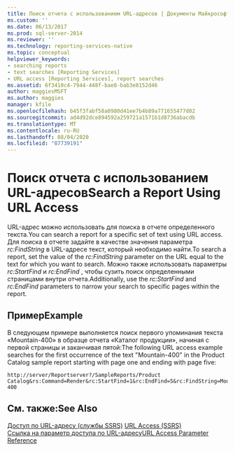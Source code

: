```yaml
---
title: Поиск отчета с использованием URL-адресов | Документы Майкрософт
ms.custom: ''
ms.date: 06/13/2017
ms.prod: sql-server-2014
ms.reviewer: ''
ms.technology: reporting-services-native
ms.topic: conceptual
helpviewer_keywords:
- searching reports
- text searches [Reporting Services]
- URL access [Reporting Services], report searches
ms.assetid: 6f3410c4-7944-448f-bae8-bab3e8152d46
author: maggiesMSFT
ms.author: maggies
manager: kfile
ms.openlocfilehash: b45f3fabf58a0980d41ee7b4b89a771655477d02
ms.sourcegitcommit: ad4d92dce894592a259721a1571b1d8736abacdb
ms.translationtype: MT
ms.contentlocale: ru-RU
ms.lasthandoff: 08/04/2020
ms.locfileid: "87739191"
---
```

# <a name="search-a-report-using-url-access"></a><span data-ttu-id="0295d-102">Поиск отчета с использованием URL-адресов</span><span class="sxs-lookup"><span data-stu-id="0295d-102">Search a Report Using URL Access</span></span>
  <span data-ttu-id="0295d-103">URL-адрес можно использовать для поиска в отчете определенного текста.</span><span class="sxs-lookup"><span data-stu-id="0295d-103">You can search a report for a specific set of text using URL access.</span></span> <span data-ttu-id="0295d-104">Для поиска в отчете задайте в качестве значения параметра *rc:FindString* в URL-адресе текст, который необходимо найти.</span><span class="sxs-lookup"><span data-stu-id="0295d-104">To search a report, set the value of the *rc:FindString* parameter on the URL equal to the text for which you want to search.</span></span> <span data-ttu-id="0295d-105">Можно также использовать параметры *rc:StartFind* и *rc:EndFind* , чтобы сузить поиск определенными страницами внутри отчета.</span><span class="sxs-lookup"><span data-stu-id="0295d-105">Additionally, use the *rc:StartFind* and *rc:EndFind* parameters to narrow your search to specific pages within the report.</span></span>  
  
## <a name="example"></a><span data-ttu-id="0295d-106">Пример</span><span class="sxs-lookup"><span data-stu-id="0295d-106">Example</span></span>  
 <span data-ttu-id="0295d-107">В следующем примере выполняется поиск первого упоминания текста «Mountain-400» в образце отчета «Каталог продукции», начиная с первой страницы и заканчивая пятой:</span><span class="sxs-lookup"><span data-stu-id="0295d-107">The following URL access example searches for the first occurrence of the text "Mountain-400" in the Product Catalog sample report starting with page one and ending with page five:</span></span>  
  
```  
http://server/Reportserver?/SampleReports/Product Catalog&rs:Command=Render&rc:StartFind=1&rc:EndFind=5&rc:FindString=Mountain-400  
```  
  
## <a name="see-also"></a><span data-ttu-id="0295d-108">См. также:</span><span class="sxs-lookup"><span data-stu-id="0295d-108">See Also</span></span>  
 <span data-ttu-id="0295d-109">[Доступ по URL-адресу (службы SSRS)](url-access-ssrs.md) </span><span class="sxs-lookup"><span data-stu-id="0295d-109">[URL Access &#40;SSRS&#41;](url-access-ssrs.md) </span></span>  
 [<span data-ttu-id="0295d-110">Ссылка на параметр доступа по URL-адресу</span><span class="sxs-lookup"><span data-stu-id="0295d-110">URL Access Parameter Reference</span></span>](url-access-parameter-reference.md)  
  
  
